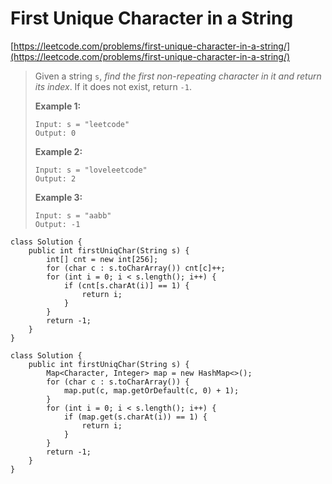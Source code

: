 # First Unique Character in a String

[https://leetcode.com/problems/first-unique-character-in-a-string/](https://leetcode.com/problems/first-unique-character-in-a-string/)

> Given a string `s`, _find the first non-repeating character in it and return its index_. If it does not exist, return `-1`.
>
> &#x20;
>
> **Example 1:**
>
> ```
> Input: s = "leetcode"
> Output: 0
> ```
>
> **Example 2:**
>
> ```
> Input: s = "loveleetcode"
> Output: 2
> ```
>
> **Example 3:**
>
> ```
> Input: s = "aabb"
> Output: -1
> ```

```
class Solution {
    public int firstUniqChar(String s) {
        int[] cnt = new int[256];
        for (char c : s.toCharArray()) cnt[c]++;
        for (int i = 0; i < s.length(); i++) {
            if (cnt[s.charAt(i)] == 1) {
                return i;
            }
        }
        return -1;
    }
}
```

```
class Solution {
    public int firstUniqChar(String s) {
        Map<Character, Integer> map = new HashMap<>();
        for (char c : s.toCharArray()) {
            map.put(c, map.getOrDefault(c, 0) + 1);
        }
        for (int i = 0; i < s.length(); i++) {
            if (map.get(s.charAt(i)) == 1) {
                return i;
            }
        }
        return -1;
    }
}
```
